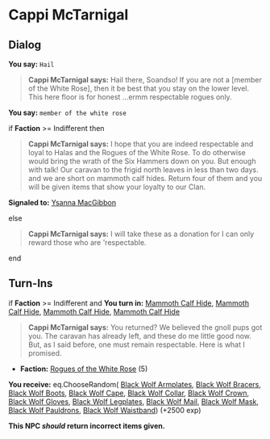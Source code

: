 # Cappi McTarnigal
## Dialog

**You say:** `Hail`



>**Cappi McTarnigal says:** Hail there, Soandso! If you are not a [member of the White Rose], then it be best that you stay on the lower level. This here floor is for honest ...ermm respectable rogues only.

**You say:** `member of the white rose`



if **Faction** >= Indifferent then 



>**Cappi McTarnigal says:** I hope that you are indeed respectable and loyal to Halas and the Rogues of the White Rose. To do otherwise would bring the wrath of the Six Hammers down on you. But enough with talk! Our caravan to the frigid north leaves in less than two days. and we are short on mammoth calf hides. Return four of them and you will be given items that show your loyalty to our Clan.



**Signaled to:**  [Ysanna MacGibbon](/npc/29070)


else



>**Cappi McTarnigal says:** I will take these as a donation for I can only reward those who are 'respectable.

end

## Turn-Ins



if **Faction** >= Indifferent and  **You turn in:** [Mammoth Calf Hide](/item/5243), [Mammoth Calf Hide](/item/5243), [Mammoth Calf Hide](/item/5243), [Mammoth Calf Hide](/item/5243)



>**Cappi McTarnigal says:** You returned? We believed the gnoll pups got you. The caravan has already left, and these do me little good now. But, as I said before, one must remain respectable. Here is what I promised.





* __Faction:__ [Rogues of the White Rose](/faction/305) (5)



 **You receive:** eq.ChooseRandom( [Black Wolf Armplates](/item/5238), [Black Wolf Bracers](/item/5239), [Black Wolf Boots](/item/5242), [Black Wolf Cape](/item/5236), [Black Wolf Collar](/item/5233), [Black Wolf Crown](/item/5231), [Black Wolf Gloves](/item/5240), [Black Wolf Legplates](/item/5241), [Black Wolf Mail](/item/5234), [Black Wolf Mask](/item/5232), [Black Wolf Pauldrons](/item/5235), [Black Wolf Waistband](/item/5237)) (+2500 exp)




**This NPC *should* return incorrect items given.**





